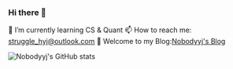 ### Hi there 👋
🌱 I’m currently learning CS & Quant
📫 How to reach me: [struggle_hyj@outlook.com](mailto:struggle_hyj@outlook.com "welcome")
🚀 Welcome to my Blog:[Nobodyyj's Blog](https://Nobodyyj.github.io/)

![Nobodyyj's GitHub stats](https://github-readme-stats.vercel.app/api?username=Nobodyyj&show_icons=true&theme=radical)
<!--
**Nobodyyj/Nobodyyj** is a ✨ _special_ ✨ repository because its `README.md` (this file) appears on your GitHub profile.

Here are some ideas to get you started:

- 🔭 I’m currently working on ...
- 🌱 I’m currently learning ...
- 👯 I’m looking to collaborate on ...
- 🤔 I’m looking for help with ...
- 💬 Ask me about ...
- 📫 How to reach me: ...
- 😄 Pronouns: ...
- ⚡ Fun fact: ...
-->
